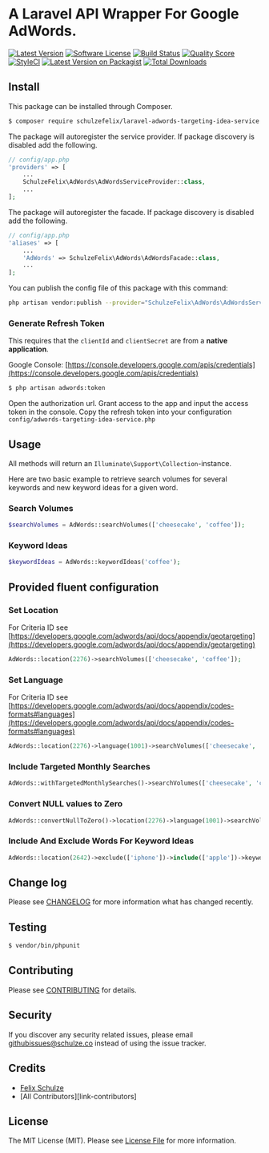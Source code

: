 # A Laravel API Wrapper For Google AdWords.

[![Latest Version](https://img.shields.io/github/release/schulzefelix/laravel-adwords-targeting-idea-service.svg?style=flat-square)](https://github.com/schulzefelix/laravel-adwords/releases)
[![Software License][ico-license]](LICENSE.md)
[![Build Status][ico-travis]][link-travis]
[![Quality Score][ico-code-quality]][link-code-quality]
[![StyleCI](https://styleci.io/repos/92534151/shield)](https://styleci.io/repos/92534151)
[![Latest Version on Packagist][ico-version]][link-packagist]
[![Total Downloads][ico-downloads]][link-downloads]


## Install

This package can be installed through Composer.

``` bash
$ composer require schulzefelix/laravel-adwords-targeting-idea-service
```

The package will autoregister the service provider. If package discovery is disabled add the following.

```php
// config/app.php
'providers' => [
    ...
    SchulzeFelix\AdWords\AdWordsServiceProvider::class,
    ...
];
```

The package will autoregister the facade. If package discovery is disabled add the following.

```php
// config/app.php
'aliases' => [
    ...
    'AdWords' => SchulzeFelix\AdWords\AdWordsFacade::class,
    ...
];
```


You can publish the config file of this package with this command:

``` bash
php artisan vendor:publish --provider="SchulzeFelix\AdWords\AdWordsServiceProvider"
```

### Generate Refresh Token
This requires that the `clientId` and `clientSecret` are from a **native application**.

Google Console: [https://console.developers.google.com/apis/credentials](https://console.developers.google.com/apis/credentials)

``` bash
$ php artisan adwords:token
```
Open the authorization url. Grant access to the app and input the
access token in the console. Copy the refresh token into your configuration `config/adwords-targeting-idea-service.php`

## Usage
All methods will return an `Illuminate\Support\Collection`-instance.

Here are two basic example to retrieve search volumes for several keywords and new keyword ideas for a given word.
### Search Volumes

```php
$searchVolumes = AdWords::searchVolumes(['cheesecake', 'coffee']);
```

### Keyword Ideas

```php
$keywordIdeas = AdWords::keywordIdeas('coffee');
```

## Provided fluent configuration

### Set Location
For Criteria ID see [https://developers.google.com/adwords/api/docs/appendix/geotargeting](https://developers.google.com/adwords/api/docs/appendix/geotargeting)
```php
AdWords::location(2276)->searchVolumes(['cheesecake', 'coffee']);
```

### Set Language
For Criteria ID see [https://developers.google.com/adwords/api/docs/appendix/codes-formats#languages](https://developers.google.com/adwords/api/docs/appendix/codes-formats#languages)
```php
AdWords::location(2276)->language(1001)->searchVolumes(['cheesecake', 'coffee']);
```

### Include Targeted Monthly Searches
```php
AdWords::withTargetedMonthlySearches()->searchVolumes(['cheesecake', 'coffee']);
```

### Convert NULL values to Zero
```php
AdWords::convertNullToZero()->location(2276)->language(1001)->searchVolumes(['cheesecake', 'coffee']);
```

### Include And Exclude Words For Keyword Ideas
```php
AdWords::location(2642)->exclude(['iphone'])->include(['apple'])->keywordIdeas('iphone');
```



## Change log

Please see [CHANGELOG](CHANGELOG.md) for more information what has changed recently.

## Testing

``` bash
$ vendor/bin/phpunit
```

## Contributing

Please see [CONTRIBUTING](CONTRIBUTING.md) for details.

## Security

If you discover any security related issues, please email githubissues@schulze.co instead of using the issue tracker.

## Credits

- [Felix Schulze][link-author]
- [All Contributors][link-contributors]

## License

The MIT License (MIT). Please see [License File](LICENSE.md) for more information.

[ico-version]: https://img.shields.io/packagist/v/schulzefelix/laravel-adwords-targeting-idea-service.svg?style=flat-square
[ico-license]: https://img.shields.io/badge/license-MIT-brightgreen.svg?style=flat-square
[ico-travis]: https://img.shields.io/travis/schulzefelix/laravel-adwords-targeting-idea-service/master.svg?style=flat-square
[ico-scrutinizer]: https://img.shields.io/scrutinizer/coverage/g/schulzefelix/laravel-adwords-targeting-idea-service.svg?style=flat-square
[ico-code-quality]: https://scrutinizer-ci.com/g/schulzefelix/laravel-adwords-targeting-idea-service/badges/quality-score.png?b=master
[ico-downloads]: https://img.shields.io/packagist/dt/schulzefelix/laravel-adwords-targeting-idea-service.svg?style=flat-square

[link-packagist]: https://packagist.org/packages/schulzefelix/laravel-adwords-targeting-idea-service
[link-travis]: https://travis-ci.org/schulzefelix/laravel-adwords-targeting-idea-service
[link-scrutinizer]: https://scrutinizer-ci.com/g/schulzefelix/laravel-adwords-targeting-idea-service/code-structure
[link-code-quality]: https://scrutinizer-ci.com/g/schulzefelix/laravel-adwords-targeting-idea-service
[link-downloads]: https://packagist.org/packages/schulzefelix/laravel-adwords-targeting-idea-service
[link-author]: https://github.com/schulzefelix

